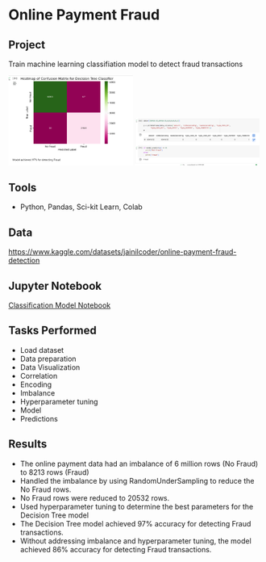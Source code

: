 # Online Payment Fraud

## Project
Train machine learning classifiation model to detect fraud transactions

<p float=left>
<img src="https://github.com/Sarah269/glowing-dollop/blob/main/OnlinePaymentFraud/Accuracy.png" width="49%">
<img src="https://github.com/Sarah269/glowing-dollop/blob/main/OnlinePaymentFraud/Predictions.png" width="49%">
</p>

## Tools
- Python, Pandas, Sci-kit Learn, Colab

## Data
https://www.kaggle.com/datasets/jainilcoder/online-payment-fraud-detection

## Jupyter Notebook
[Classification Model Notebook](https://github.com/Sarah269/glowing-dollop/blob/main/OnlinePaymentFraud/OnlinePymtFraud.pdf)


## Tasks Performed
- Load dataset
- Data preparation
- Data Visualization
- Correlation
- Encoding
- Imbalance
- Hyperparameter tuning
- Model
- Predictions

## Results
- The online payment data had an imbalance of 6 million rows (No Fraud) to 8213 rows (Fraud)
- Handled the imbalance by using RandomUnderSampling to reduce the No Fraud rows.
- No Fraud rows were reduced to 20532 rows.
- Used hyperparameter tuning to determine the best parameters for the Decision Tree model
- The Decision Tree model achieved 97% accuracy for detecting Fraud transactions.
- Without addressing imbalance and hyperparameter tuning, the model achieved 86% accuracy for detecting Fraud transactions.
  
